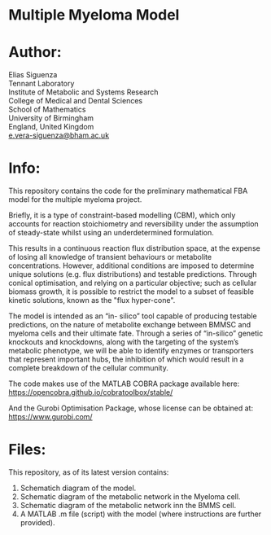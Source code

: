 # Multiple Myeloma Model

# Author:
Elias Siguenza <br />
Tennant Laboratory <br />
Institute of Metabolic and Systems Research <br />
College of Medical and Dental Sciences <br />
School of Mathematics <br />
University of Birmingham <br />
England, United Kingdom <br />
e.vera-siguenza@bham.ac.uk <br />

# Info:
This repository contains the code for the 
preliminary mathematical FBA model
for the multiple myeloma project.

Briefly, it is a type of constraint-based modelling (CBM), 
which only accounts for reaction stoichiometry and 
reversibility under the assumption of steady-state 
whilst using an underdetermined formulation. 

This results in a continuous reaction flux distribution 
space, at the expense of losing all knowledge of 
transient behaviours or metabolite concentrations. 
However, additional conditions are imposed to determine 
unique solutions (e.g. flux distributions) and testable predictions. 
Through conical optimisation, and relying on a particular objective; 
such as cellular biomass growth, it is possible to restrict 
the model to a subset of feasible kinetic solutions, 
known as the "flux hyper-cone".

The model is intended as an “in- silico” tool capable of
producing testable predictions, on the nature of metabolite exchange 
between BMMSC and myeloma cells and their ultimate fate. 
Through a series of “in-silico” genetic knockouts and knockdowns, 
along with the targeting of the system’s metabolic phenotype, 
we will be able to identify enzymes or transporters that represent 
important hubs, the inhibition of which would result in a complete 
breakdown of the cellular community. 

The code makes use of the MATLAB COBRA package 
available here:
https://opencobra.github.io/cobratoolbox/stable/

And the Gurobi Optimisation Package,
whose license can be obtained at: 
https://www.gurobi.com/

# Files:
This repository, as of its latest version contains:
1. Schematich diagram of the model.
2. Schematic diagram of the metabolic network in the Myeloma cell.
3. Schematic diagram of the metabolic network inn the BMMS cell.
4. A MATLAB .m file (script) with the model (where instructions are further provided). 


